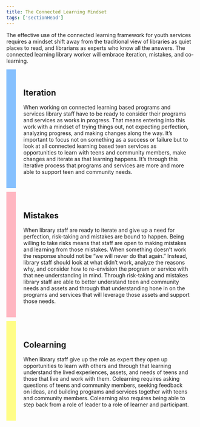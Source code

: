 ```yaml
---
title: The Connected Learning Mindset
tags: ['sectionHead']
---
```


The effective use of the connected learning framework for youth services requires a mindset shift away from the traditional view of libraries as quiet places to read, and librarians as experts who know all the answers. The connected learning library worker will embrace iteration, mistakes, and co-learning. 

<div style="border-width:0px 0px 0px 25px; border-style:solid; border-color: #85c0fe; padding:20px; margin-top: 10px" markdown="1">

## Iteration

When working on connected learning based programs and services library staff have to be ready to consider their programs and services as works in progress. That means entering into this work with a mindset of trying things out, not expecting perfection, analyzing progress, and making changes along the way.  It’s important to focus not on something as a success or failure but to look at all connected learning based teen services as opportunities to learn with teens and community members, make changes and iterate as that learning happens. It’s through this iterative process that programs and services are more and more able to support teen and community needs.

</div>


<div style="border-width:0px 0px 0px 25px; margin-top: 10px; border-style:solid; border-color: lightpink; padding:20px;" markdown="1" >

## Mistakes

When library staff are ready to iterate and give up a need for perfection, risk-taking and mistakes are bound to happen. Being willing to take risks means that staff are open to making mistakes and learning from those mistakes.  When something doesn’t work the response should not be “we will never do that again.”  Instead, library staff should look at what didn’t work, analyze the reasons why, and consider how to re-envision the program or service with that nee understanding in mind. Through risk-taking and mistakes library staff are able to better understand teen and community needs and assets and through that understanding hone in on the programs and services that will leverage those assets and support those needs. 

</div>

<div style="border-width:0px 0px 0px 25px; margin-top: 10px; border-style:solid; border-color: #fffd86; padding:20px" markdown="1">


## Colearning

When library staff give up the role as expert they open up opportunities to learn with others and through that learning understand the lived experiences, assets, and needs of teens and those that live and work with them.  Colearning requires asking questions of teens and community members, seeking feedback on ideas, and building programs and services together with teens and community members.  Colearning also requires being able to step back from a role of leader to a role of learner and participant.

</div>